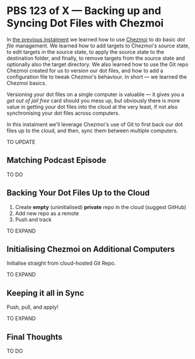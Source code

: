 # PBS 123 of X — Backing up and Syncing Dot Files with Chezmoi

In [the previous instalment](./pbs122) we learned how to use [Chezmoi](https://www.chezmoi.io/) to do basic *dot file* management. We learned how to add targets to Chezmoi's source state, to edit targets in the source state, to apply the source state to the destination folder, and finally, to remove targets from the source state and optionally also the target directory. We also learned how to use the Git repo Chezmoi created for us to version our dot files, and how to add a configuration file to tweak Chezmoi's behaviour. In short — we learned the Chezmoi basics.

Versioning your dot files on a single computer is valuable — it gives you a *get out of jail free* card should you mess up, but obviously there is more value in getting your dot files into the cloud at the very least, if not also synchronising your dot files across computers.

In this instalment we'll leverage Chezmoi's use of Git to first back our dot files up to the cloud, and then, sync them between multiple computers.

TO UPDATE

## Matching Podcast Episode

TO DO

## Backing Your Dot Files Up to the Cloud

1. Create **empty** (uninitialised) **private** repo in the cloud (suggest GitHub)
2. Add new repo as a remote
3. Push and track

TO EXPAND

## Initialising Chezmoi on Additional Computers

Initialise straight from cloud-hosted Git Repo.

TO EXPAND

## Keeping it all in Sync

Push, pull, and apply!

TO EXPAND

## Final Thoughts

TO DO